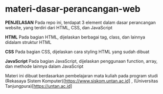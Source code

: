 # materi-dasar-perancangan-web

**PENJELASAN**
Pada repo ini, terdapat 3 element dalam dasar perancangan website, yang terdiri dari HTML, CSS, dan JavaScript


**HTML**
Pada bagian HTML, dijelaskan berbagai tag, class, dan lainnya didalam struktur HTML


**CSS** 
Pada bagian CSS, dijelaskan cara styling HTML yang sudah dibuat


**JavaScript**
Pada bagian JavaScript, dijelaskan penggunaan function, array, dan methode lainnya dalam JavaScript


Materi ini dibuat berdasarkan pembelajaran mata kuliah pada program studi (Rekasaya Sistem Komputer)[https://www.siskom.untan.ac.id] , (Universitas Tanjungpura)[https://untan.ac.id]
